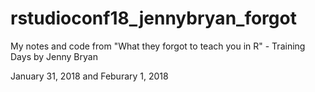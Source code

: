 # rstudioconf18_jennybryan_forgot

My notes and code from "What they forgot to teach you in R" - Training Days by Jenny Bryan

January 31, 2018 and Feburary 1, 2018
